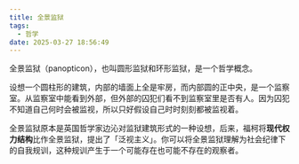 ```yaml
---
title: 全景监狱
tags:
  - 哲学
date: 2025-03-27 18:56:49
---
```


全景监狱（panopticon），也叫圆形监狱和环形监狱，是一个哲学概念。

设想一个圆柱形的建筑，内部的墙面上全是牢房，而内部圆的正中央，是一个监察室。从监察室中能看到外部，但外部的囚犯们看不到监察室里是否有人。因为囚犯不知道自己何时会被监视，所以只好假设自己时时刻刻都被监视着。

全景监狱原本是英国哲学家边沁对监狱建筑形式的一种设想，后来，福柯将**现代权力结构**比作全景监狱，提出了「泛视主义」。你可以将全景监狱理解为社会纪律下的自我规训，这种规训产生于一个可能存在也可能不存在的观察者。
